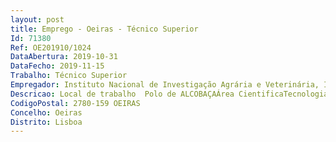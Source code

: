 ```yaml
--- 
layout: post
title: Emprego - Oeiras - Técnico Superior
Id: 71380
Ref: OE201910/1024
DataAbertura: 2019-10-31
DataFecho: 2019-11-15
Trabalho: Técnico Superior
Empregador: Instituto Nacional de Investigação Agrária e Veterinária, I.P.
Descricao: Local de trabalho  Polo de ALCOBAÇAÁrea CientificaTecnologia de produção em horticultura, fruticultura e outras culturas.Área de AtividadeApoio à Investigação, Experimentação e Divulgação na área da Fruticultura (Pomóideas, Prunoideas, Frutos Secos e outras espécies de interesse Nacional).PerfilExperiência na elaboração de projectos e na liderança e dinamização das equipas dos mesmos.Experiência no delineamento, instalação e acompanhamento de ensaios de campo e em laboratório.Experiência na execução de tarefas relacionadas com IE&D nomeadamente registo dos diferentes parâmetros em observações de campo.Experiência na execução de tarefas relacionadas com a rega, fertilização e a evolução de pragas e doenças.Experiência na execução de tarefas relacionadas com a qualidade dos frutos à colheita.Experiência na elaboração de pareceres técnicos no sentido da resolução de problemas técnicos que envolvam actividades ligadas à IE&D na área da fruticultura.Domínio técnico na área da estatística e das ferramentas informáticas, relativos ao âmbito da actuação.Domínio razoável de língua estrangeira falado e escrito (inglês e francês).Capacidade de comunicação e interacção com os diferentes interlocutores.Rigor científico, organização e boa capacidade de trabalho.Comportamento assertivo.Capacidade de adaptação, de realização e orientação para resultados e para a melhoria continua.Capacidade de análise e de resolução de problemas.Capacidade para prestar a informação de suporte à decisão.Sentido de responsabilidade e capacidade de motivação e abertura a mudanças.
CodigoPostal: 2780-159 OEIRAS
Concelho: Oeiras
Distrito: Lisboa
--- 
```

